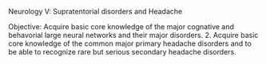 Neurology V:  Supratentorial disorders and Headache

Objective: Acquire basic core knowledge of the major cognative and behavorial large neural networks and their major disorders. 2. Acquire basic core knowledge of the common major primary headache disorders and to be able to recognize rare but serious secondary headache disorders. 

